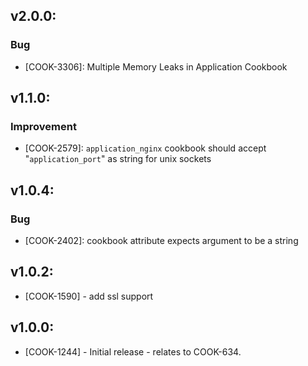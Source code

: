 ## v2.0.0:

### Bug

- [COOK-3306]: Multiple Memory Leaks in Application Cookbook

## v1.1.0:

### Improvement

- [COOK-2579]: `application_nginx` cookbook should accept
  "`application_port`" as string for unix sockets

## v1.0.4:

### Bug

- [COOK-2402]: cookbook attribute expects argument to be a string

## v1.0.2:

* [COOK-1590] - add ssl support

## v1.0.0:

* [COOK-1244] - Initial release - relates to COOK-634.
